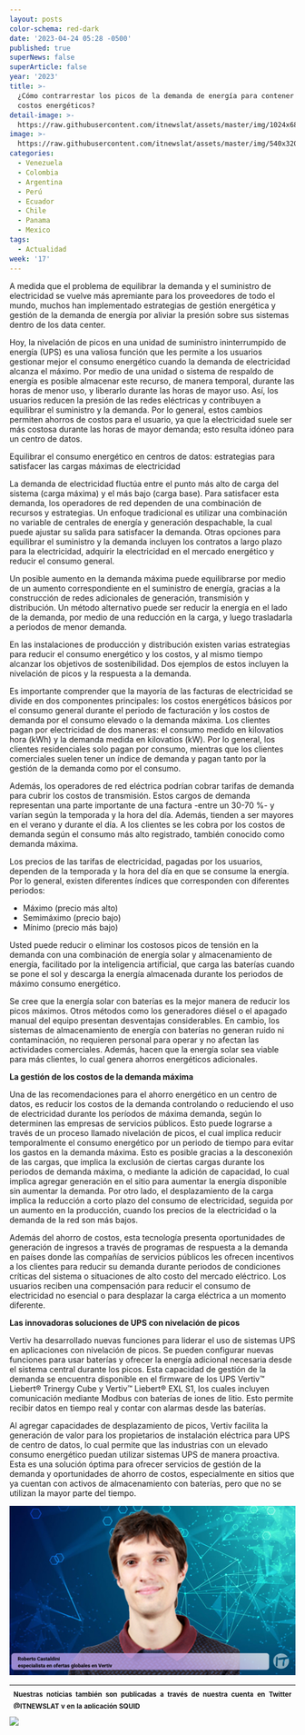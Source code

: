 ```yaml
---
layout: posts
color-schema: red-dark
date: '2023-04-24 05:28 -0500'
published: true
superNews: false
superArticle: false
year: '2023'
title: >-
  ¿Cómo contrarrestar los picos de la demanda de energía para contener los
  costos energéticos?
detail-image: >-
  https://raw.githubusercontent.com/itnewslat/assets/master/img/1024x680/Roberto-Castaldini-g.jpg
image: >-
  https://raw.githubusercontent.com/itnewslat/assets/master/img/540x320/Roberto-Castaldini-p.jpg
categories:
  - Venezuela
  - Colombia
  - Argentina
  - Perú
  - Ecuador
  - Chile
  - Panama
  - Mexico
tags:
  - Actualidad
week: '17'
---
```

A medida que el problema de equilibrar la demanda y el suministro de electricidad se vuelve más apremiante para los proveedores de todo el mundo, muchos han implementado estrategias de gestión energética y gestión de la demanda de energía por aliviar la presión sobre sus sistemas dentro de los data center.

Hoy, la nivelación de picos en una unidad de suministro ininterrumpido de energía (UPS) es una valiosa función que les permite a los usuarios gestionar mejor el consumo energético cuando la demanda de electricidad alcanza el máximo. Por medio de una unidad o sistema de respaldo de energía es posible almacenar este recurso, de manera temporal, durante las horas de menor uso, y liberarlo durante las horas de mayor uso. Así, los usuarios reducen la presión de las redes eléctricas y contribuyen a equilibrar el suministro y la demanda. Por lo general, estos cambios permiten ahorros de costos para el usuario, ya que la electricidad suele ser más costosa durante las horas de mayor demanda; esto resulta idóneo para un centro de datos.

Equilibrar el consumo energético en centros de datos: estrategias para satisfacer las cargas máximas de electricidad

La demanda de electricidad fluctúa entre el punto más alto de carga del sistema (carga máxima) y el más bajo (carga base). Para satisfacer esta demanda, los operadores de red dependen de una combinación de recursos y estrategias. Un enfoque tradicional es utilizar una combinación no variable de centrales de energía y generación despachable, la cual puede ajustar su salida para satisfacer la demanda. Otras opciones para equilibrar el suministro y la demanda incluyen los contratos a largo plazo para la electricidad, adquirir la electricidad en el mercado energético y reducir el consumo general.

Un posible aumento en la demanda máxima puede equilibrarse por medio de un aumento correspondiente en el suministro de energía, gracias a la construcción de redes adicionales de generación, transmisión y distribución. Un método alternativo puede ser reducir la energía en el lado de la demanda, por medio de una reducción en la carga, y luego trasladarla a periodos de menor demanda.

En las instalaciones de producción y distribución existen varias estrategias para reducir el consumo energético y los costos, y al mismo tiempo alcanzar los objetivos de sostenibilidad. Dos ejemplos de estos incluyen la nivelación de picos y la respuesta a la demanda.

Es importante comprender que la mayoría de las facturas de electricidad se divide en dos componentes principales: los costos energéticos básicos por el consumo general durante el periodo de facturación y los costos de demanda por el consumo elevado o la demanda máxima. Los clientes pagan por electricidad de dos maneras: el consumo medido en kilovatios hora (kWh) y la demanda medida en kilovatios (kW). Por lo general, los clientes residenciales solo pagan por consumo, mientras que los clientes comerciales suelen tener un índice de demanda y pagan tanto por la gestión de la demanda como por el consumo.

Además, los operadores de red eléctrica podrían cobrar tarifas de demanda para cubrir los costos de transmisión. Estos cargos de demanda representan una parte importante de una factura -entre un 30-70 %- y varían según la temporada y la hora del día. Además, tienden a ser mayores en el verano y durante el día. A los clientes se les cobra por los costos de demanda según el consumo más alto registrado, también conocido como demanda máxima.

Los precios de las tarifas de electricidad, pagadas por los usuarios, dependen de la temporada y la hora del día en que se consume la energía. Por lo general, existen diferentes índices que corresponden con diferentes periodos:

- Máximo (precio más alto)
- Semimáximo (precio bajo)
- Mínimo (precio más bajo)

Usted puede reducir o eliminar los costosos picos de tensión en la demanda con una combinación de energía solar y almacenamiento de energía, facilitado por la inteligencia artificial, que carga las baterías cuando se pone el sol y descarga la energía almacenada durante los periodos de máximo consumo energético.

Se cree que la energía solar con baterías es la mejor manera de reducir los picos máximos. Otros métodos como los generadores diésel o el apagado manual del equipo presentan desventajas considerables. En cambio, los sistemas de almacenamiento de energía con baterías no generan ruido ni contaminación, no requieren personal para operar y no afectan las actividades comerciales. Además, hacen que la energía solar sea viable para más clientes, lo cual genera ahorros energéticos adicionales.

**La gestión de los costos de la demanda máxima**

Una de las recomendaciones para el ahorro energético en un centro de datos, es reducir los costos de la demanda controlando o reduciendo el uso de electricidad durante los períodos de máxima demanda, según lo determinen las empresas de servicios públicos. Esto puede lograrse a través de un proceso llamado nivelación de picos, el cual implica reducir temporalmente el consumo energético por un periodo de tiempo para evitar los gastos en la demanda máxima. Esto es posible gracias a la desconexión de las cargas, que implica la exclusión de ciertas cargas durante los periodos de demanda máxima, o mediante la adición de capacidad, lo cual implica agregar generación en el sitio para aumentar la energía disponible sin aumentar la demanda. Por otro lado, el desplazamiento de la carga implica la reducción a corto plazo del consumo de electricidad, seguida por un aumento en la producción, cuando los precios de la electricidad o la demanda de la red son más bajos.

Además del ahorro de costos, esta tecnología presenta oportunidades de generación de ingresos a través de programas de respuesta a la demanda en países donde las compañías de servicios públicos les ofrecen incentivos a los clientes para reducir su demanda durante periodos de condiciones críticas del sistema o situaciones de alto costo del mercado eléctrico. Los usuarios reciben una compensación para reducir el consumo de electricidad no esencial o para desplazar la carga eléctrica a un momento diferente.

**Las innovadoras soluciones de UPS con nivelación de picos**

Vertiv ha desarrollado nuevas funciones para liderar el uso de sistemas UPS en aplicaciones con nivelación de picos. Se pueden configurar nuevas funciones para usar baterías y ofrecer la energía adicional necesaria desde el sistema central durante los picos. Esta capacidad de gestión de la demanda se encuentra disponible en el firmware de los UPS Vertiv™ Liebert® Trinergy Cube y Vertiv™ Liebert® EXL S1, los cuales incluyen comunicación mediante Modbus con baterías de iones de litio. Esto permite recibir datos en tiempo real y contar con alarmas desde las baterías.

Al agregar capacidades de desplazamiento de picos, Vertiv facilita la generación de valor para los propietarios de instalación eléctrica para UPS de centro de datos, lo cual permite que las industrias con un elevado consumo energético puedan utilizar sistemas UPS de manera proactiva. Esta es una solución óptima para ofrecer servicios de gestión de la demanda y oportunidades de ahorro de costos, especialmente en sitios que ya cuentan con activos de almacenamiento con baterías, pero que no se utilizan la mayor parte del tiempo.

![](https://raw.githubusercontent.com/itnewslat/assets/master/img/540x320/Roberto-Castaldini-p.jpg)

<table style="height: 42px;" width="569">
<tbody>
<tr>
<td style="text-align: justify;"><sub><strong>Nuestras noticias también son publicadas a través de nuestra cuenta en Twitter <a href="https://twitter.com/itnewslat?lang=es">@ITNEWSLAT</a> y en la aplicación <a href="https://squidapp.co/en/">SQUID</a></strong></sub></td>
</tr>
</tbody>
</table>
<img src="https://tracker.metricool.com/c3po.jpg?hash=56f88a41e39ab42c063cc51676587a04"/>